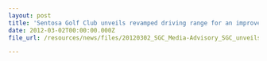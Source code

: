 ```yaml
---
layout: post
title: 'Sentosa Golf Club unveils revamped driving range for an improved golfing experience'
date: 2012-03-02T00:00:00.000Z
file_url: /resources/news/files/20120302_SGC_Media-Advisory_SGC_unveils_revamped_driving_range_for_an_improved_golfing_experience.pdf

---
```


